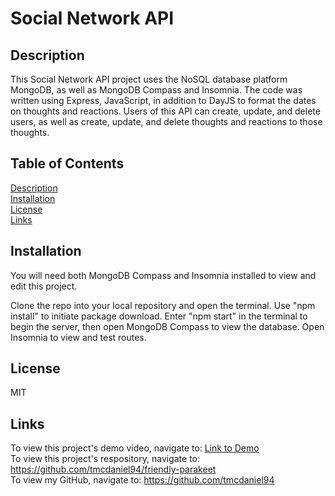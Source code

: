 # Social Network API

## Description
This Social Network API project uses the NoSQL database platform MongoDB, as well as MongoDB Compass and Insomnia. The code was written using Express, JavaScript, in addition to DayJS to format the dates on thoughts and reactions. Users of this API can create, update, and delete users, as well as create, update, and delete thoughts and reactions to those thoughts. 

## Table of Contents
[Description](#description)\
[Installation](#installation)\
[License](#license)\
[Links](#links)

## Installation
You will need both MongoDB Compass and Insomnia installed to view and edit this project.  

Clone the repo into your local repository and open the terminal. Use "npm install" to initiate package download. Enter "npm start" in the terminal to begin the server, then open MongoDB Compass to view the database. Open Insomnia to view and test routes.
  
## License
MIT

## Links
To view this project's demo video, navigate to: [Link to Demo](https://drive.google.com/file/d/1WjHWStb019343msfysONddloWcIkEiZH/view?usp=sharing)  
To view this project's respository, navigate to: https://github.com/tmcdaniel94/friendly-parakeet  
To view my GitHub, navigate to: https://github.com/tmcdaniel94